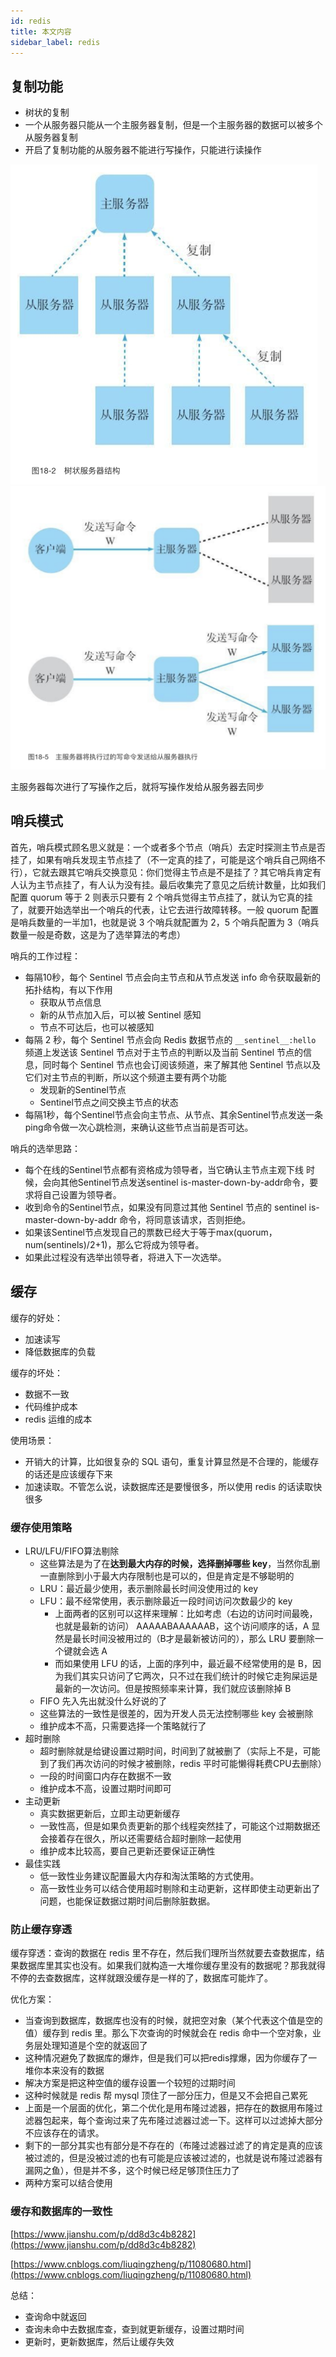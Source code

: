 ```yaml
---
id: redis
title: 本文内容
sidebar_label: redis
---
```




## 复制功能

- 树状的复制
- 一个从服务器只能从一个主服务器复制，但是一个主服务器的数据可以被多个从服务器复制
- 开启了复制功能的从服务器不能进行写操作，只能进行读操作

<img src="../assets/image-20200331164507723.png" alt="image-20200331164507723" style="zoom:50%;" />

<img src="../assets/image-20200331164611462.png" alt="image-20200331164611462" style="zoom:50%;" />

主服务器每次进行了写操作之后，就将写操作发给从服务器去同步



## 哨兵模式

首先，哨兵模式顾名思义就是：一个或者多个节点（哨兵）去定时探测主节点是否挂了，如果有哨兵发现主节点挂了（不一定真的挂了，可能是这个哨兵自己网络不行），它就去跟其它哨兵交换意见：你们觉得主节点是不是挂了？其它哨兵肯定有人认为主节点挂了，有人认为没有挂。最后收集完了意见之后统计数量，比如我们配置 quorum 等于 2 则表示只要有 2 个哨兵觉得主节点挂了，就认为它真的挂了，就要开始选举出一个哨兵的代表，让它去进行故障转移。一般 quorum 配置是哨兵数量的一半加1，也就是说 3 个哨兵就配置为 2，5 个哨兵配置为 3（哨兵数量一般是奇数，这是为了选举算法的考虑）

哨兵的工作过程：

- 每隔10秒，每个 Sentinel 节点会向主节点和从节点发送 info  命令获取最新的拓扑结构，有以下作用
  - 获取从节点信息
  - 新的从节点加入后，可以被 Sentinel 感知
  - 节点不可达后，也可以被感知
- 每隔  2 秒，每个 Sentinel 节点会向 Redis 数据节点的 `__sentinel__:hello` 频道上发送该 Sentinel 节点对于主节点的判断以及当前 Sentinel 节点的信息，同时每个 Sentinel 节点也会订阅该频道，来了解其他 Sentinel 节点以及它们对主节点的判断，所以这个频道主要有两个功能
  - 发现新的Sentinel节点
  - Sentinel节点之间交换主节点的状态
- 每隔1秒，每个Sentinel节点会向主节点、从节点、其余Sentinel节点发送一条ping命令做一次心跳检测，来确认这些节点当前是否可达。

哨兵的选举思路：

- 每个在线的Sentinel节点都有资格成为领导者，当它确认主节点主观下线 时候，会向其他Sentinel节点发送sentinel is-master-down-by-addr命令，要求将自己设置为领导者。
- 收到命令的Sentinel节点，如果没有同意过其他 Sentinel 节点的 sentinel is-master-down-by-addr 命令，将同意该请求，否则拒绝。
- 如果该Sentinel节点发现自己的票数已经大于等于max(quorum， num(sentinels)/2+1)，那么它将成为领导者。
- 如果此过程没有选举出领导者，将进入下一次选举。



## 缓存

缓存的好处：

- 加速读写
- 降低数据库的负载

缓存的坏处：

- 数据不一致
- 代码维护成本
- redis 运维的成本

使用场景：

- 开销大的计算，比如很复杂的 SQL 语句，重复计算显然是不合理的，能缓存的话还是应该缓存下来
- 加速读取。不管怎么说，读数据库还是要慢很多，所以使用 redis 的话读取快很多

### 缓存使用策略

- LRU/LFU/FIFO算法剔除
  - 这些算法是为了在**达到最大内存的时候，选择删掉哪些 key**，当然你乱删一直删除到小于最大内存限制也是可以的，但是肯定是不够聪明的
  - LRU：最近最少使用，表示删除最长时间没使用过的 key
  - LFU：最不经常使用，表示删除最近一段时间访问次数最少的 key
    - 上面两者的区别可以这样来理解：比如考虑（右边的访问时间最晚，也就是最新的访问） AAAAABAAAAAAB，这个访问顺序的话，A 显然是最长时间没被用过的（B才是最新被访问的），那么 LRU 要删除一个键就会选 A
    - 而如果使用 LFU 的话，上面的序列中，最近最不经常使用的是 B，因为我们其实只访问了它两次，只不过在我们统计的时候它走狗屎运是最新的一次访问。但是按照频率来计算，我们就应该删除掉 B
  - FIFO 先入先出就没什么好说的了
  - 这些算法的一致性是很差的，因为开发人员无法控制哪些 key 会被删除
  - 维护成本不高，只需要选择一个策略就行了
- 超时删除
  - 超时删除就是给键设置过期时间，时间到了就被删了（实际上不是，可能到了我们再次访问的时候才被删除，redis 平时可能懒得耗费CPU去删除）
  - 一段的时间窗口内存在数据不一致
  - 维护成本不高，设置过期时间即可
- 主动更新
  - 真实数据更新后，立即主动更新缓存
  - 一致性高，但是如果负责更新的那个线程突然挂了，可能这个过期数据还会接着存在很久，所以还需要结合超时删除一起使用
  - 维护成本比较高，要自己更新还要保证正确性
- 最佳实践
  - 低一致性业务建议配置最大内存和淘汰策略的方式使用。
  - 高一致性业务可以结合使用超时剔除和主动更新，这样即使主动更新出了问题，也能保证数据过期时间后删除脏数据。

### 防止缓存穿透

缓存穿透：查询的数据在 redis 里不存在，然后我们理所当然就要去查数据库，结果数据库里其实也没有。如果我们就构造一大堆你缓存里没有的数据呢？那我就得不停的去查数据库，这样就跟没缓存是一样的了，数据库可能炸了。

优化方案：

- 当查询到数据库，数据库也没有的时候，就把空对象（某个代表这个值是空的值）缓存到 redis 里。那么下次查询的时候就会在 redis 命中一个空对象，业务层处理知道是个空的就返回了
- 这种情况避免了数据库的爆炸，但是我们可以把redis撑爆，因为你缓存了一堆你本来没有的数据
- 解决方案是把这种空值的缓存设置一个较短的过期时间
- 这种时候就是 redis 帮 mysql 顶住了一部分压力，但是又不会把自己累死
- 上面是一个层面的优化，第二个优化是用布隆过滤器，把存在的数据用布隆过滤器包起来，每个查询过来了先布隆过滤器过滤一下。这样可以过滤掉大部分不应该存在的请求。
- 剩下的一部分其实也有部分是不存在的（布隆过滤器过滤了的肯定是真的应该被过滤的，但是没被过滤的也有可能是应该被过滤的，也就是说布隆过滤器有漏网之鱼），但是并不多，这个时候已经足够顶住压力了
- 两种方案可以结合使用

### 缓存和数据库的一致性

[https://www.jianshu.com/p/dd8d3c4b8282](https://www.jianshu.com/p/dd8d3c4b8282)

[https://www.cnblogs.com/liuqingzheng/p/11080680.html](https://www.cnblogs.com/liuqingzheng/p/11080680.html)

总结：

- 查询命中就返回
- 查询未命中去数据库查，查到就更新缓存，设置过期时间
- 更新时，更新数据库，然后让缓存失效

